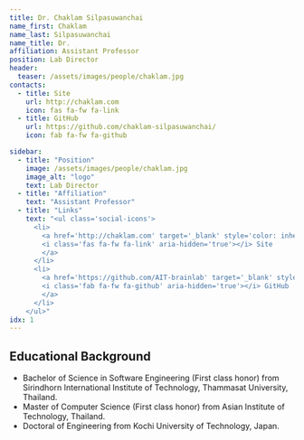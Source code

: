 ```yaml
---
title: Dr. Chaklam Silpasuwanchai
name_first: Chaklam 
name_last: Silpasuwanchai
name_title: Dr.
affiliation: Assistant Professor
position: Lab Director
header:
  teaser: /assets/images/people/chaklam.jpg
contacts:
  - title: Site
    url: http://chaklam.com
    icon: fas fa-fw fa-link
  - title: GitHub
    url: https://github.com/chaklam-silpasuwanchai/
    icon: fab fa-fw fa-github

sidebar:
  - title: "Position"
    image: /assets/images/people/chaklam.jpg
    image_alt: "logo"
    text: Lab Director
  - title: "Affiliation"
    text: "Assistant Professor"
  - title: "Links"
    text: "<ul class='social-icons'>
      <li>
        <a href='http://chaklam.com' target='_blank' style='color: inherit; text-decoration: none; font-weight: bold;'>
        <i class='fas fa-fw fa-link' aria-hidden='true'></i> Site
        </a>
      </li>
      <li>
        <a href='https://github.com/AIT-brainlab' target='_blank' style='color: inherit; text-decoration: none; font-weight: bold;'>
        <i class='fab fa-fw fa-github' aria-hidden='true'></i> GitHub
        </a>
      </li>
    </ul>"
idx: 1
---
```


## Educational Background

- Bachelor of Science in Software Engineering (First class honor) from Sirindhorn International Institute of Technology, Thammasat University, Thailand.
- Master of Computer Science (First class honor) from Asian Institute of Technology, Thailand.
- Doctoral of Engineering from Kochi University of Technology, Japan.